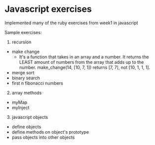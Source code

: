 # Javascript exercises

Implemented many of the ruby exercises from week1 in javascript

Sample exercises:
1. recursion
  * make change
    - It's a function that takes in an array and a number. It returns the LEAST amount of numbers from the array that adds up to the number. make_change(14, [10, 7, 1]) returns [7, 7], not [10, 1, 1, 1].
  * merge sort
  * binary search
  * first n fibonacci numbers

2. array methods
 * myMap
 * myInject

3. javascript objects
 * define objects
 * define methods on object's prototype
 * pass objects into other objects
